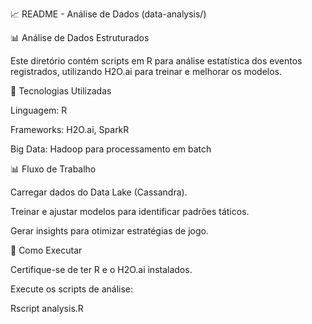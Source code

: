 📈 README - Análise de Dados (data-analysis/)

📊 Análise de Dados Estruturados

Este diretório contém scripts em R para análise estatística dos eventos registrados, utilizando H2O.ai para treinar e melhorar os modelos.

🔧 Tecnologias Utilizadas

Linguagem: R

Frameworks: H2O.ai, SparkR

Big Data: Hadoop para processamento em batch

📊 Fluxo de Trabalho

Carregar dados do Data Lake (Cassandra).

Treinar e ajustar modelos para identificar padrões táticos.

Gerar insights para otimizar estratégias de jogo.

📌 Como Executar

Certifique-se de ter R e o H2O.ai instalados.

Execute os scripts de análise:

Rscript analysis.R
